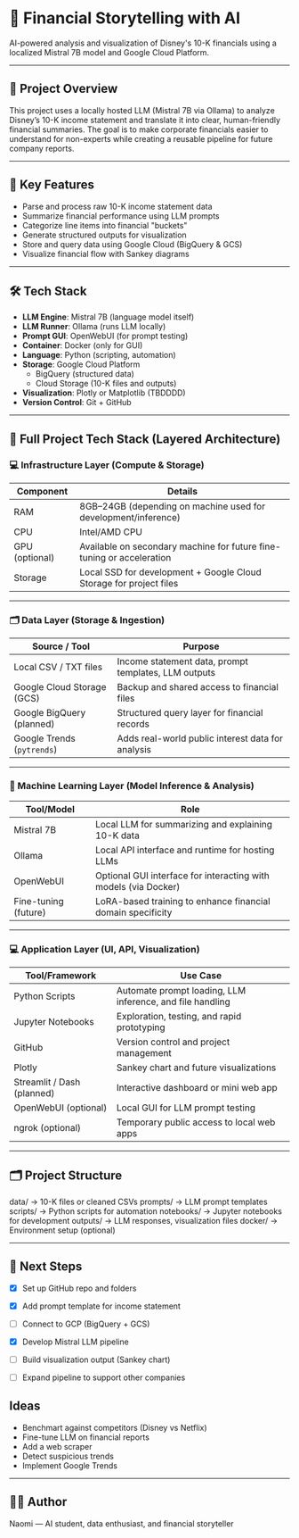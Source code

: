 # 🧠 Financial Storytelling with AI

AI-powered analysis and visualization of Disney's 10-K financials using a localized Mistral 7B model and Google Cloud Platform.

---

## 📌 Project Overview

This project uses a locally hosted LLM (Mistral 7B via Ollama) to analyze Disney’s 10-K income statement and translate it into clear, human-friendly financial summaries. The goal is to make corporate financials easier to understand for non-experts while creating a reusable pipeline for future company reports.

---

## 🧠 Key Features

- Parse and process raw 10-K income statement data
- Summarize financial performance using LLM prompts
- Categorize line items into financial "buckets"
- Generate structured outputs for visualization
- Store and query data using Google Cloud (BigQuery & GCS)
- Visualize financial flow with Sankey diagrams

---

## 🛠️ Tech Stack

- **LLM Engine**: Mistral 7B (language model itself)
- **LLM Runner**: Ollama (runs LLM locally)
- **Prompt GUI**: OpenWebUI (for prompt testing)
- **Container**: Docker (only for GUI)
- **Language**: Python (scripting, automation)
- **Storage**: Google Cloud Platform
  - BigQuery (structured data)
  - Cloud Storage (10-K files and outputs)
- **Visualization**: Plotly or Matplotlib (TBDDDD)
- **Version Control**: Git + GitHub 

---

## 🧱 Full Project Tech Stack (Layered Architecture)

### 💻 Infrastructure Layer (Compute & Storage)
| Component     | Details                                                                 |
|---------------|-------------------------------------------------------------------------|
| RAM           | 8GB–24GB (depending on machine used for development/inference)         |
| CPU           | Intel/AMD CPU                                                           |
| GPU (optional)| Available on secondary machine for future fine-tuning or acceleration   |
| Storage       | Local SSD for development + Google Cloud Storage for project files      |

---

### 🗂️ Data Layer (Storage & Ingestion)
| Source / Tool                 | Purpose                                                 |
|------------------------------|----------------------------------------------------------|
| Local CSV / TXT files         | Income statement data, prompt templates, LLM outputs     |
| Google Cloud Storage (GCS)    | Backup and shared access to financial files              |
| Google BigQuery (planned)     | Structured query layer for financial records             |
| Google Trends (`pytrends`)    | Adds real-world public interest data for analysis        |

---

### 🧠 Machine Learning Layer (Model Inference & Analysis)
| Tool/Model     | Role                                                                |
|----------------|---------------------------------------------------------------------|
| Mistral 7B      | Local LLM for summarizing and explaining 10-K data                 |
| Ollama          | Local API interface and runtime for hosting LLMs                   |
| OpenWebUI       | Optional GUI interface for interacting with models (via Docker)    |
| Fine-tuning (future) | LoRA-based training to enhance financial domain specificity   |

---

### 💻 Application Layer (UI, API, Visualization)
| Tool/Framework     | Use Case                                                     |
|--------------------|--------------------------------------------------------------|
| Python Scripts      | Automate prompt loading, LLM inference, and file handling   |
| Jupyter Notebooks   | Exploration, testing, and rapid prototyping                 |
| GitHub              | Version control and project management                      |
| Plotly              | Sankey chart and future visualizations                      |
| Streamlit / Dash (planned) | Interactive dashboard or mini web app                |
| OpenWebUI (optional)| Local GUI for LLM prompt testing                            |
| ngrok (optional)    | Temporary public access to local web apps                   |


---

## 🗂️ Project Structure

data/ → 10-K files or cleaned CSVs
prompts/ → LLM prompt templates
scripts/ → Python scripts for automation
notebooks/ → Jupyter notebooks for development
outputs/ → LLM responses, visualization files
docker/ → Environment setup (optional)


---

## 🚀 Next Steps

- [x] Set up GitHub repo and folders 
- [x] Add prompt template for income statement
- [ ] Connect to GCP (BigQuery + GCS)
- [x] Develop Mistral LLM pipeline
- [ ] Build visualization output (Sankey chart)
- [ ] Expand pipeline to support other companies


## Ideas 

- Benchmart against competitors (Disney vs Netflix)
- Fine-tune LLM on financial reports 
- Add a web scraper  
- Detect suspicious trends
- Implement Google Trends 


---

## 👩‍💻 Author

Naomi — AI student, data enthusiast, and financial storyteller 


